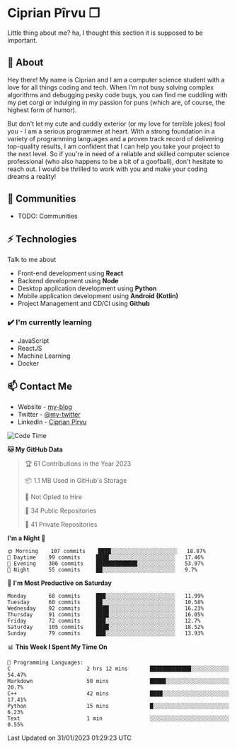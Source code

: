# Ciprian Pîrvu ❐

Little thing about me? ha, I thought this section it is supposed to be important.

## 🧐 About

Hey there! My name is Ciprian and I am a computer science student with a love for all things coding and tech. When I'm not busy solving complex algorithms and debugging pesky code bugs, you can find me cuddling with my pet corgi or indulging in my passion for puns (which are, of course, the highest form of humor).

But don't let my cute and cuddly exterior (or my love for terrible jokes) fool you - I am a serious programmer at heart. With a strong foundation in a variety of programming languages and a proven track record of delivering top-quality results, I am confident that I can help you take your project to the next level. So if you're in need of a reliable and skilled computer science professional (who also happens to be a bit of a goofball), don't hesitate to reach out. I would be thrilled to work with you and make your coding dreams a reality!

## 👯 Communities

-   TODO: Communities

## ⚡ Technologies

Talk to me about

-   Front-end development using **React**
-   Backend development using **Node**
-   Desktop application development using **Python**
-   Mobile application development using **Android (Kotlin)**
-   Project Management and CD/CI using **Github**

### ✔️ I'm currently learning

-   JavaScript
-   ReactJS
-   Machine Learning
-   Docker

## 📫 Contact Me

-   Website - [my-blog]()
-   Twitter - [@my-twitter]()
-   LinkedIn - [Ciprian Pîrvu](https://www.linkedin.com/in/p%C3%AErvu-ciprian-cristian-4415991b1/)

<!--START_SECTION:waka-->
![Code Time](http://img.shields.io/badge/Code%20Time-1%2C514%20hrs%2012%20mins-blue)

**🐱 My GitHub Data** 

> 🏆 61 Contributions in the Year 2023
 > 
> 📦 1.1 MB Used in GitHub's Storage 
 > 
> 🚫 Not Opted to Hire
 > 
> 📜 34 Public Repositories 
 > 
> 🔑 41 Private Repositories  
 > 
**I'm a Night 🦉** 

```text
🌞 Morning    107 commits    ████░░░░░░░░░░░░░░░░░░░░░   18.87% 
🌆 Daytime    99 commits     ████░░░░░░░░░░░░░░░░░░░░░   17.46% 
🌃 Evening    306 commits    █████████████░░░░░░░░░░░░   53.97% 
🌙 Night      55 commits     ██░░░░░░░░░░░░░░░░░░░░░░░   9.7%

```
📅 **I'm Most Productive on Saturday** 

```text
Monday       68 commits     ███░░░░░░░░░░░░░░░░░░░░░░   11.99% 
Tuesday      60 commits     ██░░░░░░░░░░░░░░░░░░░░░░░   10.58% 
Wednesday    92 commits     ████░░░░░░░░░░░░░░░░░░░░░   16.23% 
Thursday     91 commits     ████░░░░░░░░░░░░░░░░░░░░░   16.05% 
Friday       72 commits     ███░░░░░░░░░░░░░░░░░░░░░░   12.7% 
Saturday     105 commits    ████░░░░░░░░░░░░░░░░░░░░░   18.52% 
Sunday       79 commits     ███░░░░░░░░░░░░░░░░░░░░░░   13.93%

```


📊 **This Week I Spent My Time On** 

```text
💬 Programming Languages: 
C                        2 hrs 12 mins       █████████████░░░░░░░░░░░░   54.47% 
Markdown                 50 mins             █████░░░░░░░░░░░░░░░░░░░░   20.7% 
C++                      42 mins             ████░░░░░░░░░░░░░░░░░░░░░   17.41% 
Python                   15 mins             █░░░░░░░░░░░░░░░░░░░░░░░░   6.23% 
Text                     1 min               ░░░░░░░░░░░░░░░░░░░░░░░░░   0.55%

```


 Last Updated on 31/01/2023 01:29:23 UTC
<!--END_SECTION:waka-->
